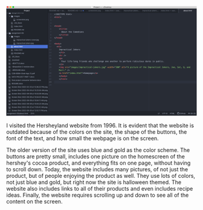 ![Screenshot](./images/screenshot.png)

I visited the Hersheyland website from 1996. It is evident that the website is outdated because of the colors on the site, the shape of the buttons, the font of the text, and how small the webpage is on the screen.

The older version of the site uses blue and gold as the color scheme. The buttons are pretty small, includes one picture on the homescreen of the hershey's cocoa product, and everything fits on one page, without having to scroll down. Today, the website includes many pictures, of not just the product, but of people enjoying the product as well. They use lots of colors, not just blue and gold, but right now the site is halloween themed. The website also includes links to all of their products and even includes recipe ideas. Finally, the website requires scrolling up and down to see all of the content on the screen. 
